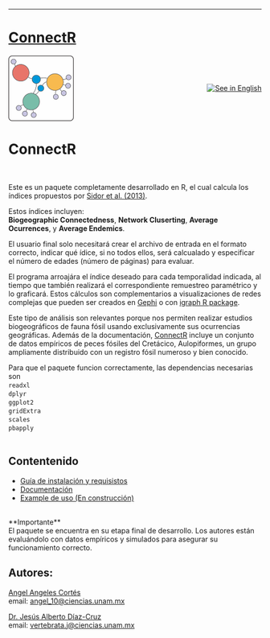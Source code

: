 ---
<h1>
<a href="https://chuchodc.github.io/ConnectR/">ConnectR</a>
</h1>

<div style="display: flex; justify-content: space-between; align-items: center; width: 100%;">
  <img src="images/icono_connectR.png" width="130">
<a href="https://chuchodc.github.io/ConnectR/README">
    <img src="https://img.shields.io/badge/See%20in%20English-%23FFFFFF?style=for-the-badge&logoColor=white&color=blue" alt="See in English">
</a>
</div>

# **ConnectR** 

<br>

Este es un paquete completamente desarrollado en R, el cual calcula los índices propuestos por [Sidor et al. (2013)](https://doi.org/10.1073/pnas.1302323110).

Estos índices incluyen:<br>
**Biogeographic Connectedness**, **Network Cluserting**, **Average Ocurrences**, y **Average Endemics**.

El usuario final solo necesitará crear el archivo de entrada en el formato correcto,
indicar qué ídice, si no todos ellos, será calcualado y especificar el número de edades (número de páginas) para evaluar.

El programa arroajára el índice deseado para cada temporalidad indicada, al tiempo que también realizará el correspondiente remuestreo paramétrico y lo graficará.
Estos cálculos son complementarios a visualizaciones de redes complejas que pueden ser creados en [Gephi](https://gephi.org/) o con [igraph R package](https://igraph.org/).


Este tipo de análisis son relevantes porque nos permiten realizar estudios biogeográficos de fauna fósil usando exclusivamente sus ocurrencias geográficas. Además de la documentación, [ConnectR](https://github.com/ChuchoDC/ConnectR) incluye un conjunto de datos empíricos de peces fósiles del Cretácico, Aulopiformes, un grupo ampliamente distribuido con un registro fósil numeroso y bien conocido. 

Para que el paquete funcion correctamente, las dependencias necesarias son<br>
`readxl`<br>
`dplyr` <br>
`ggplot2`<br>
`gridExtra`<br>
`scales`<br>
`pbapply`<br>
<br>

## Contentenido

- [Guía de instalación y requisistos](Installation_Dependencies.md)
- [Documentación](Documentation.md)
- [Example de uso (En construcción)]() 

<br>
**Importante**<br>
El paquete se encuentra en su etapa final de desarrollo.
Los autores están evaluándolo con datos empíricos y simulados para asegurar su funcionamiento correcto. 


<br>

## **Autores**:
[Angel Angeles Cortés](https://github.com/4ngel19)  
email:
<a href="mailto:angel_10@ciencias.unam.mx" class="email">angel_10@ciencias.unam.mx</a>

[Dr. Jesús Alberto Díaz-Cruz](https://github.com/ChuchoDC)  
email:
<a href="mailto:vertebrata.j@ciencias.unam.mx" class="email">vertebrata.j@ciencias.unam.mx</a>

